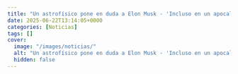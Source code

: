 ```yaml
---
title: "Un astrofísico pone en duda a Elon Musk - 'Incluso en un apocalipsis nuclear, la Tierra sería un paraíso en comparación con Marte'"
date: 2025-06-22T13:14:05+0000
categories: [Noticias]
tags: []
cover:
  image: "/images/noticias/"
  alt: "Un astrofísico pone en duda a Elon Musk - 'Incluso en un apocalipsis nuclear, la Tierra sería un paraíso en comparación con Marte'"
  hidden: false
---
```



